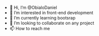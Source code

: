 - 👋 Hi, I’m @ObialoDaniel
- 👀 I’m interested in front-end development
- 🌱 I’m currently learning bootsrap
- 💞️ I’m looking to collaborate on any project
- 📫 How to reach me 

<!---
ObialoDaniel/ObialoDaniel is a ✨ special ✨ repository because its `README.md` (this file) appears on your GitHub profile.
You can click the Preview link to take a look at your changes.
--->
